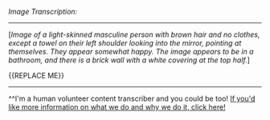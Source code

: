 *Image Transcription:*

---

\[*Image of a light-skinned masculine person with brown hair and no clothes, except a towel on their left shoulder looking into the mirror, pointing at themselves. They appear somewhat happy. The image appears to be in a bathroom, and there is a brick wall with a white covering at the top half.*]

{{REPLACE ME}}

---

^^I'm&#32;a&#32;human&#32;volunteer&#32;content&#32;transcriber&#32;and&#32;you&#32;could&#32;be&#32;too!&#32;[If&#32;you'd&#32;like&#32;more&#32;information&#32;on&#32;what&#32;we&#32;do&#32;and&#32;why&#32;we&#32;do&#32;it,&#32;click&#32;here!](https://www.reddit.com/r/TranscribersOfReddit/wiki/index)
